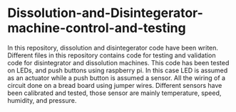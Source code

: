 # Dissolution-and-Disintegerator-machine-control-and-testing
In this repository, dissolution and disintegerator code have been writen. Different files in this repository contains code for testing and validation code for disintegrator and dissolution machines. This code has been tested on LEDs, and push buttons using raspberry pi. In this case LED is assumed as an actuator while a push button is assumed a sensor. All the wiring of a circuit done on a bread board using jumper wires. Different sensors have been calibrated and tested, those sensor are mainly temperature, speed, humidity, and pressure.
